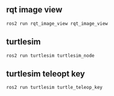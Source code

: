 ## rqt image view
    ros2 run rqt_image_view rqt_image_view

## turtlesim
    ros2 run turtlesim turtlesim_node

## turtlesim teleopt key
    ros2 run turtlesim turtle_teleop_key
